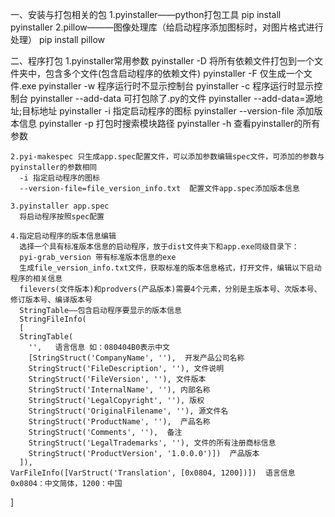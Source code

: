 一、安装与打包相关的包
    1.pyinstaller——python打包工具
      pip install pyinstaller
    2.pillow———图像处理库（给启动程序添加图标时，对图片格式进行处理）
      pip install pillow
      
二、程序打包
    1.pyinstaller常用参数
      pyinstaller -D 将所有依赖文件打包到一个文件夹中，包含多个文件(包含启动程序的依赖文件)
      pyinstaller -F 仅生成一个文件.exe 
      pyinstaller -w 程序运行时不显示控制台
      pyinstaller -c 程序运行时显示控制台
      pyinstaller --add-data 可打包除了.py的文件 pyinstaller --add-data=源地址;目标地址
      pyinstaller -i 指定启动程序的图标
      pyinstaller --version-file 添加版本信息
      pyinstaller -p 打包时搜索模块路径
      pyinstaller -h 查看pyinstaller的所有参数
      
    2.pyi-makespec 只生成app.spec配置文件，可以添加参数编辑spec文件，可添加的参数与pyinstaller的参数相同
      -i 指定启动程序的图标
      --version-file=file_version_info.txt  配置文件app.spec添加版本信息
      
    3.pyinstaller app.spec
      将启动程序按照spec配置
      
    4.指定启动程序的版本信息编辑  
      选择一个具有标准版本信息的启动程序，放于dist文件夹下和app.exe同级目录下：
      pyi-grab_version 带有标准版本信息的exe
      生成file_version_info.txt文件，获取标准的版本信息格式，打开文件，编辑以下启动程序的相关信息
      filevers(文件版本)和prodvers(产品版本)需要4个元素，分别是主版本号、次版本号、修订版本号、编译版本号
      StringTable——包含启动程序要显示的版本信息
      StringFileInfo(
      [
      StringTable(
        '',   语言信息 如：080404B0表示中文
        [StringStruct('CompanyName', ''),  开发产品公司名称
        StringStruct('FileDescription', ''), 文件说明
        StringStruct('FileVersion', ''), 文件版本
        StringStruct('InternalName', ''), 内部名称
        StringStruct('LegalCopyright', ''), 版权
        StringStruct('OriginalFilename', ''), 源文件名
        StringStruct('ProductName', ''),  产品名称
        StringStruct('Comments', ''),  备注
        StringStruct('LegalTrademarks', ''), 文件的所有注册商标信息
        StringStruct('ProductVersion', '1.0.0.0')])  产品版本
      ]), 
    VarFileInfo([VarStruct('Translation', [0x0804, 1200])])  语言信息 0x0804：中文简体，1200：中国
  ]
    
  
    
    
      
      
    
